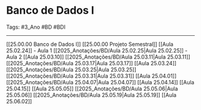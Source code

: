 # Banco de Dados I

Tags:  #3_Ano #BD #BDI

---

[[25.00.00 Banco de Dados I]]
[[25.00.00 Projeto Semestral]]
[[Aula 25.02.24]] - Aula 1
[[2025_Anotações/BD/Aula 25.02.25|Aula 25.02.25]] - Aula 2
[[Aula 25.03.10]]
[[2025_Anotações/BD/Aula 25.03.11|Aula 25.03.11]] 
[[2025_Anotações/BD/Aula 25.03.17|Aula 25.03.17]]
[[Aula 25.03.24]]
[[2025_Anotações/BD/Aula 25.03.25|Aula 25.03.25]]
[[2025_Anotações/BD/Aula 25.03.31|Aula 25.03.31]]
[[Aula 25.04.01]]
[[2025_Anotações/BD/Aula 25.04.07|Aula 25.04.07]]
[[Aula 25.04.14]]
[[Aula 25.04.15]]
[[Aula 25.05.05]]
[[2025_Anotações/BD/Aula 25.05.06|Aula 25.05.06]]
[[2025_Anotações/BD/Aula 25.05.19|Aula 25.05.19]]
[[Aula 25.06.02]]
